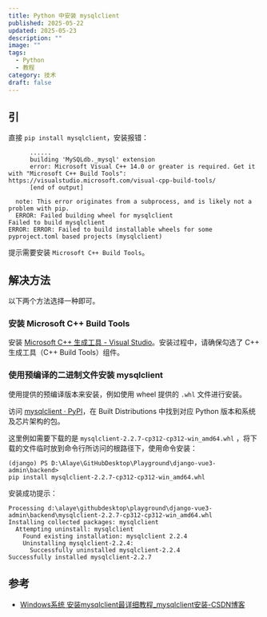 ```yaml
---
title: Python 中安装 mysqlclient
published: 2025-05-22
updated: 2025-05-23
description: ""
image: ""
tags:
  - Python
  - 教程
category: 技术
draft: false
---
```


## 引

直接 `pip install mysqlclient`，安装报错：

```shell
	  ......
      building 'MySQLdb._mysql' extension
      error: Microsoft Visual C++ 14.0 or greater is required. Get it with "Microsoft C++ Build Tools": https://visualstudio.microsoft.com/visual-cpp-build-tools/
      [end of output]

  note: This error originates from a subprocess, and is likely not a problem with pip.
  ERROR: Failed building wheel for mysqlclient
Failed to build mysqlclient
ERROR: ERROR: Failed to build installable wheels for some pyproject.toml based projects (mysqlclient)
```

提示需要安装 `Microsoft C++ Build Tools`。

## 解决方法

以下两个方法选择一种即可。

### 安装 Microsoft C++ Build Tools

安装 [Microsoft C++ 生成工具 - Visual Studio](https://visualstudio.microsoft.com/zh-hans/visual-cpp-build-tools/)。安装过程中，请确保勾选了 C++ 生成工具（C++ Build Tools）组件。

### 使用预编译的二进制文件安装 mysqlclient

使用提供的预编译版本来安装，例如使用 wheel 提供的 `.whl` 文件进行安装。

访问 [mysqlclient · PyPI](https://pypi.org/project/mysqlclient/#files)，在 Built Distributions 中找到对应 Python 版本和系统及芯片架构的包。

这里例如需要下载的是 `mysqlclient-2.2.7-cp312-cp312-win_amd64.whl` ，将下载的文件临时放到命令行所访问的根路径下，使用命令安装：

```shell
(django) PS D:\Alaye\GitHubDesktop\Playground\django-vue3-admin\backend> 
pip install mysqlclient-2.2.7-cp312-cp312-win_amd64.whl
```

安装成功提示：

```shell
Processing d:\alaye\githubdesktop\playground\django-vue3-admin\backend\mysqlclient-2.2.7-cp312-cp312-win_amd64.whl
Installing collected packages: mysqlclient
  Attempting uninstall: mysqlclient
    Found existing installation: mysqlclient 2.2.4
    Uninstalling mysqlclient-2.2.4:
      Successfully uninstalled mysqlclient-2.2.4
Successfully installed mysqlclient-2.2.7
```

## 参考

- [Windows系统 安装mysqlclient最详细教程_mysqlclient安装-CSDN博客](https://blog.csdn.net/m0_67162074/article/details/128243290)